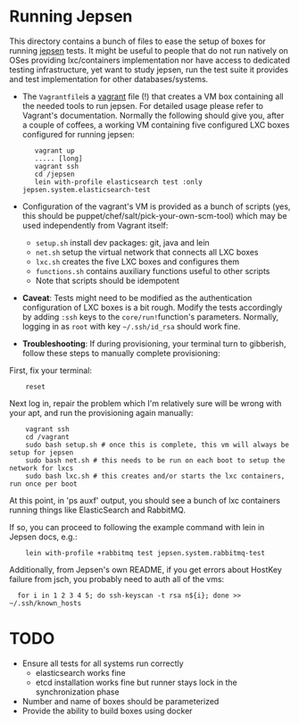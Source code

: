 # Running Jepsen

This directory contains a bunch of files to ease the setup of boxes for running [jepsen](http://github.com/aphyr/jepsen) tests. 
It might be useful to people that do not run
natively on OSes providing lxc/containers implementation nor have access to dedicated testing infrastructure, yet want to study
jepsen, run the test suite it provides and test implementation for other databases/systems.

* The `Vagrantfile`is a [vagrant](http://vagrantup.com) file (!) that creates a VM box containing all the needed tools to run
jepsen. For detailed usage please refer to Vagrant's documentation. Normally the following should give you, after a couple of
coffees, a working VM containing five configured LXC boxes configured for running jepsen:

         vagrant up
         ..... [long]
         vagrant ssh
         cd /jepsen
         lein with-profile elasticsearch test :only jepsen.system.elasticsearch-test

* Configuration of the vagrant's VM is provided as a bunch of scripts (yes, this should be
  puppet/chef/salt/pick-your-own-scm-tool) which may be used independently from Vagrant itself:

   * `setup.sh` install dev packages: git, java and lein
   * `net.sh` setup the virtual network that connects all LXC boxes 
   * `lxc.sh` creates the five LXC boxes and configures them
   *  `functions.sh` contains auxiliary functions useful to other scripts
   * Note that scripts should be idempotent
      
* **Caveat**: Tests might need to be modified as the authentication configuration of LXC boxes is a bit rough. Modify the tests
  accordingly by adding `:ssh` keys to the `core/run!`function's parameters. Normally, logging in as `root` with key
  `~/.ssh/id_rsa` should work fine.

* **Troubleshooting**:  If during provisioning, your terminal turn to gibberish, follow these steps to manually complete
  provisioning:

First, fix your terminal:

        reset

Next log in, repair the problem which I'm relatively sure will be wrong with your apt, and run the provisioning again manually:

        vagrant ssh
        cd /vagrant
        sudo bash setup.sh # once this is complete, this vm will always be setup for jepsen
        sudo bash net.sh # this needs to be run on each boot to setup the network for lxcs
        sudo bash lxc.sh # this creates and/or starts the lxc containers, run once per boot

At this point, in 'ps auxf' output, you should see a bunch of lxc containers running things like ElasticSearch and RabbitMQ.

If so, you can proceed to following the example command with lein in Jepsen docs, e.g.:

        lein with-profile +rabbitmq test jepsen.system.rabbitmq-test

Additionally, from Jepsen's own README, if you get errors about HostKey failure from jsch, you probably need to auth all of the vms:

      for i in 1 2 3 4 5; do ssh-keyscan -t rsa n${i}; done >> ~/.ssh/known_hosts

# TODO

* Ensure all tests for all systems run correctly
    * elasticsearch works fine
    * etcd installation works fine but runner stays lock in the synchronization phase
* Number and name of boxes should be parameterized
* Provide the ability to build boxes using docker

         
